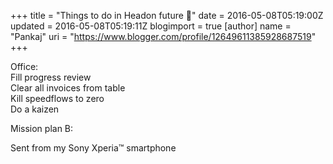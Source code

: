 +++
title = "Things to do in Headon future 🔮"
date = 2016-05-08T05:19:00Z
updated = 2016-05-08T05:19:11Z
blogimport = true 
[author]
	name = "Pankaj"
	uri = "https://www.blogger.com/profile/12649611385928687519"
+++

<p dir="ltr">Office: <br> Fill progress review<br> Clear all invoices from table<br> Kill speedflows to zero<br> Do a kaizen</p> <p dir="ltr">Mission plan B:</p> <p dir="ltr">Sent from my Sony Xperia&#8482; smartphone</p> 
